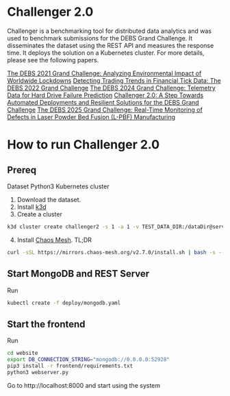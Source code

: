# Challenger 2.0
Challenger is a benchmarking tool for distributed data analytics and was used to benchmark submissions for the DEBS Grand Challenge. It disseminates the dataset using the REST API and measures the response time. It deploys the solution on a Kubernetes cluster. For more details, please see the following papers.

[The DEBS 2021 Grand Challenge: Analyzing Environmental Impact of Worldwide Lockdowns](https://doi.org/10.1145/3465480.3467836)
[Detecting Trading Trends in Financial Tick Data: The DEBS 2022 Grand Challenge](https://doi.org/10.1145/3524860.3539645)
[The DEBS 2024 Grand Challenge: Telemetry Data for Hard Drive Failure Prediction](https://doi.org/10.1145/3629104.3672538)
[Challenger 2.0: A Step Towards Automated Deployments and Resilient Solutions for the DEBS Grand Challenge](https://doi.org/10.1145/3629104.3666027)
[The DEBS 2025 Grand Challenge: Real-Time Monitoring of Defects in Laser Powder Bed Fusion (L-PBF) Manufacturing](https://doi.org/10.1145/3701717.3735578)


# How to run Challenger 2.0

## Prereq
Dataset
Python3
Kubernetes cluster

1. Download the dataset.
2. Install [k3d](https://k3d.io/stable/)
3. Create a cluster
```bash
k3d cluster create challenger2 -s 1 -a 1 -v TEST_DATA_DIR:/dataDir@server:0 -v EVAL_DATA_DIR:/dataDirEval@server:0 -v MONGO_DATA_DIR:/data/db@server:0 -v /home/foobar/PhD/Data/C3/pv:/pv@agent:0 -p 52928:30000@server:0 -p 52929:30001@server:0 -p 52930:30000@agent:0 --k3s-node-label "org.debs/type=server@server:0" --k3s-node-label "org.debs/type=agent@agent:0"
```
4. Install [Chaos Mesh](https://chaos-mesh.org/docs/quick-start/). TL;DR 
```bash
curl -sSL https://mirrors.chaos-mesh.org/v2.7.0/install.sh | bash -s -- --k3s
```

## Start MongoDB and REST Server

Run
```bash
kubectl create -f deploy/mongodb.yaml
```

## Start the frontend

Run
```bash
cd website
export DB_CONNECTION_STRING="mongodb://0.0.0.0:52928"
pip3 install -r frontend/requirements.txt
python3 webserver.py
```

Go to http://localhost:8000 and start using the system
